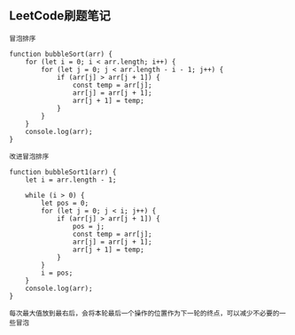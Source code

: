 ## LeetCode刷题笔记

`冒泡排序`

    function bubbleSort(arr) {
        for (let i = 0; i < arr.length; i++) {
            for (let j = 0; j < arr.length - i - 1; j++) {
                if (arr[j] > arr[j + 1]) {
                    const temp = arr[j];
                    arr[j] = arr[j + 1];
                    arr[j + 1] = temp;
                }
            }
        }
        console.log(arr);
    }

`改进冒泡排序`

    function bubbleSort1(arr) {
        let i = arr.length - 1;

        while (i > 0) {
            let pos = 0;
            for (let j = 0; j < i; j++) {
                if (arr[j] > arr[j + 1]) {
                    pos = j;
                    const temp = arr[j];
                    arr[j] = arr[j + 1];
                    arr[j + 1] = temp;
                }
            }
            i = pos;
        }
        console.log(arr);
    }

`每次最大值放到最右后，会将本轮最后一个操作的位置作为下一轮的终点，可以减少不必要的一些冒泡`
